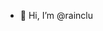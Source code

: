 - 👋 Hi, I’m @rainclu


<!---
rainclu/rainclu is a ✨ special ✨ repository because its `README.md` (this file) appears on your GitHub profile.
You can click the Preview link to take a look at your changes.
--->
